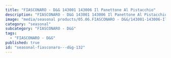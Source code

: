 ```yaml
---
title: "FIASCONARO - D&G 143001 143006 Il Panettone Al Pistacchio"
description: "FIASCONARO - D&G 143001 143006 Il Panettone Al Pistacchio"
image: "media/seasonal products/05.06.FIASCONARO - D&G/143001-143006-Il-panettone-al-pistacchio.jpg"
category: "seasonal"
subcategory: "FIASCONARO - D&G"
tags:
  - "FIASCONARO - D&G"
published: true
id: "seasonal-fiasconaro---d&g-132"
---
```

